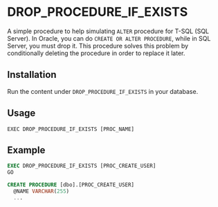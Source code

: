 # DROP_PROCEDURE_IF_EXISTS

A simple procedure to help simulating `ALTER` procedure for T-SQL (SQL Server). In Oracle, you can do `CREATE OR ALTER PROCEDURE`, while in SQL Server, you must drop it. This procedure solves this problem by conditionally deleting the procedure in order to replace it later.

## Installation

Run the content under `DROP_PROCEDURE_IF_EXISTS` in your database.

## Usage

`EXEC DROP_PROCEDURE_IF_EXISTS [PROC_NAME]`

## Example

```sql
EXEC DROP_PROCEDURE_IF_EXISTS [PROC_CREATE_USER]
GO

CREATE PROCEDURE [dbo].[PROC_CREATE_USER]
  @NAME VARCHAR(255)
  ...
```
